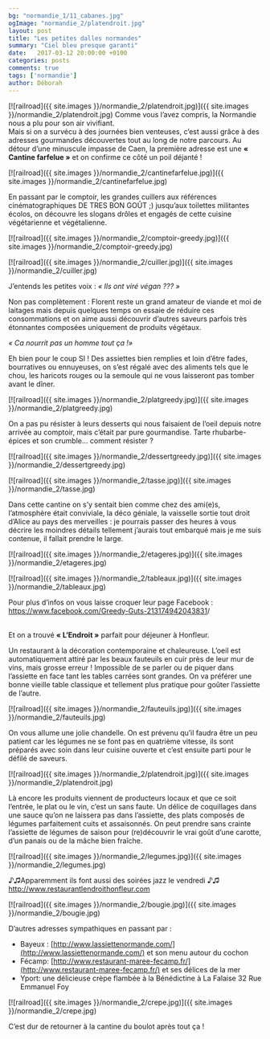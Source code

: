 ```yaml
---
bg: "normandie_1/11_cabanes.jpg"
ogImage: "normandie_2/platendroit.jpg"
layout: post
title: "Les petites dalles normandes"
summary: "Ciel bleu presque garanti"
date:   2017-03-12 20:00:00 +0100
categories: posts
comments: true
tags: ['normandie']
author: Déborah
---
```


[![railroad]({{ site.images }}/normandie_2/platendroit.jpg)]({{ site.images }}/normandie_2/platendroit.jpg)
Comme vous l’avez compris, la Normandie nous a plu pour son air vivifiant.<br/> Mais si on a survécu à des journées bien venteuses, c’est aussi grâce à des adresses gourmandes découvertes tout au long de notre parcours.
Au détour d’une minuscule impasse de Caen, la première adresse est une **« Cantine farfelue »** et on confirme ce côté un poil déjanté !

[![railroad]({{ site.images }}/normandie_2/cantinefarfelue.jpg)]({{ site.images }}/normandie_2/cantinefarfelue.jpg)

En passant par le comptoir, les grandes cuillers aux références cinématographiques DE TRES BON GOÛT ;) jusqu’aux toilettes militantes écolos, on découvre les slogans drôles et engagés de cette cuisine végétarienne et végétalienne.

[![railroad]({{ site.images }}/normandie_2/comptoir-greedy.jpg)]({{ site.images }}/normandie_2/comptoir-greedy.jpg)

[![railroad]({{ site.images }}/normandie_2/cuiller.jpg)]({{ site.images }}/normandie_2/cuiller.jpg)

J’entends les petites voix : *« Ils ont viré végan ??? »*

Non pas complètement : Florent reste un grand amateur de viande et moi de laitages mais depuis quelques temps on essaie de réduire ces consommations et on aime aussi découvrir d’autres saveurs parfois très étonnantes composées uniquement de produits végétaux.

*« Ca nourrit pas un homme tout ça !»*

Eh bien pour le coup SI ! Des assiettes bien remplies et loin d’être fades, bourratives ou ennuyeuses, on s’est régalé avec des aliments tels que le chou, les haricots rouges ou la semoule qui ne vous laisseront pas tomber avant le dîner.

[![railroad]({{ site.images }}/normandie_2/platgreedy.jpg)]({{ site.images }}/normandie_2/platgreedy.jpg)

On a pas pu résister à leurs desserts qui nous faisaient de l’oeil depuis notre arrivée au comptoir, mais c’était par pure gourmandise. Tarte rhubarbe-épices et son crumble... comment résister ?

[![railroad]({{ site.images }}/normandie_2/dessertgreedy.jpg)]({{ site.images }}/normandie_2/dessertgreedy.jpg)

[![railroad]({{ site.images }}/normandie_2/tasse.jpg)]({{ site.images }}/normandie_2/tasse.jpg)

Dans cette cantine on s’y sentait bien comme chez des ami(e)s, l’atmosphère était conviviale, la déco géniale, la vaisselle sortie tout droit d’Alice au pays des merveilles : je pourrais passer des heures à vous décrire les moindres détails tellement j’aurais tout embarqué mais je me suis contenue, il fallait prendre le large.

[![railroad]({{ site.images }}/normandie_2/etageres.jpg)]({{ site.images }}/normandie_2/etageres.jpg)

[![railroad]({{ site.images }}/normandie_2/tableaux.jpg)]({{ site.images }}/normandie_2/tableaux.jpg)

<div class="post-link">Pour plus d’infos on vous laisse croquer leur page Facebook :</div>
<div class="post-link"><a href="https://www.facebook.com/Greedy-Guts-213174942043831">https://www.facebook.com/Greedy-Guts-213174942043831</a>/</div>

<br/>Et on a trouvé **« L’Endroit »** parfait pour déjeuner à Honfleur.

Un restaurant à la décoration contemporaine et chaleureuse. L’oeil est automatiquement attiré par les beaux fauteuils en cuir près de leur mur de vins, mais grosse erreur ! Impossible de se parler ou de piquer dans l’assiette en face tant les tables carrées sont grandes. On va préférer une bonne vieille table classique et tellement plus pratique pour goûter l’assiette de l’autre.

[![railroad]({{ site.images }}/normandie_2/fauteuils.jpg)]({{ site.images }}/normandie_2/fauteuils.jpg)

On vous allume une jolie chandelle. On est prévenu qu’il faudra être un peu patient car les légumes ne se font pas en quatrième vitesse, ils sont préparés avec soin dans leur cuisine ouverte et c’est ensuite parti pour le défilé de saveurs.

[![railroad]({{ site.images }}/normandie_2/platendroit.jpg)]({{ site.images }}/normandie_2/platendroit.jpg)

Là encore les produits viennent de producteurs locaux et que ce soit l’entrée, le plat ou le vin, c’est un sans faute. Un délice de coquillages dans une sauce qu’on ne laissera pas dans l’assiette, des plats composés de légumes parfaitement cuits et assaisonnés. On peut prendre sans crainte l’assiette de légumes de saison pour (re)découvrir le vrai goût d’une carotte, d’un panais ou de la mâche bien fraîche.

[![railroad]({{ site.images }}/normandie_2/legumes.jpg)]({{ site.images }}/normandie_2/legumes.jpg)

<div class="post-link">♪♫Apparemment ils font aussi des soirées jazz le vendredi ♪♫</div>

<div class="post-link"><a href="http://www.restaurantlendroithonfleur.com">http://www.restaurantlendroithonfleur.com</a></div>

[![railroad]({{ site.images }}/normandie_2/bougie.jpg)]({{ site.images }}/normandie_2/bougie.jpg)

D’autres adresses sympathiques en passant par :

+ Bayeux : [http://www.lassiettenormande.com/](http://www.lassiettenormande.com/) et son menu autour du cochon
+ Fécamp: [http://www.restaurant-maree-fecamp.fr/](http://www.restaurant-maree-fecamp.fr/) et ses délices de la mer
+ Yport: une délicieuse crèpe flambée à la Bénédictine à La Falaise 32 Rue Emmanuel Foy

[![railroad]({{ site.images }}/normandie_2/crepe.jpg)]({{ site.images }}/normandie_2/crepe.jpg)

C’est dur de retourner à la cantine du boulot après tout ça !